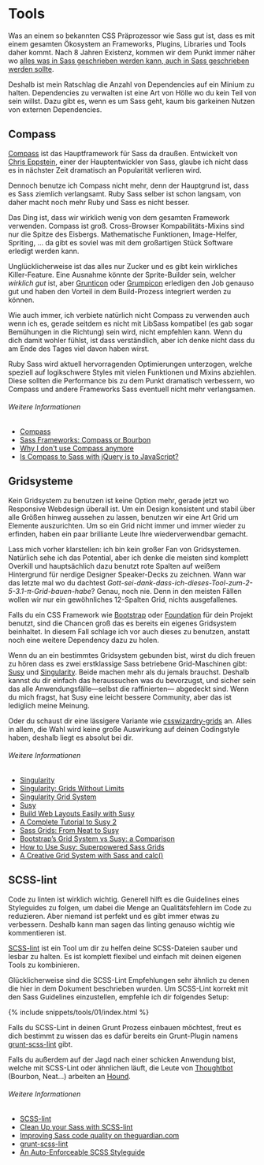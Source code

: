 
# Tools

Was an einem so bekannten CSS Präprozessor wie Sass gut ist, dass es mit einem gesamten Ökosystem an Frameworks, Plugins, Libraries und Tools daher kommt. Nach 8 Jahren Existenz, kommen wir dem Punkt immer näher wo [alles was in Sass geschrieben werden kann, auch in Sass geschrieben werden sollte](http://hugogiraudel.com/2014/10/27/rethinking-atwoods-law/).

Deshalb ist mein Ratschlag die Anzahl von Dependencies auf ein Minium zu halten. Dependencies zu verwalten ist eine Art von Hölle wo du kein Teil von sein willst. Dazu gibt es, wenn es um Sass geht, kaum bis garkeinen Nutzen von externen Dependencies.

## Compass

[Compass](http://compass-style.org/) ist das Hauptframework für Sass da draußen. Entwickelt von [Chris Eppstein](https://twitter.com/chriseppstein), einer der Hauptentwickler von Sass, glaube ich nicht dass es in nächster Zeit dramatisch an Popularität verlieren wird.

Dennoch benutze ich Compass nicht mehr, denn der Hauptgrund ist, dass es Sass ziemlich verlangsamt. Ruby Sass selber ist schon langsam, von daher macht noch mehr Ruby und Sass es nicht besser.

Das Ding ist, dass wir wirklich wenig von dem gesamten Framework verwenden. Compass ist groß. Cross-Browser Kompabilitäts-Mixins sind nur die Spitze des Eisbergs. Mathematische Funktionen, Image-Helfer, Spriting, ... da gibt es soviel was mit dem großartigen Stück Software erledigt werden kann.

Unglücklicherweise ist das alles nur Zucker und es gibt kein wirkliches Killer-Feature. Eine Ausnahme könnte der Sprite-Builder sein, welcher *wirklich gut* ist, aber [Grunticon](https://github.com/filamentgroup/grunticon) oder [Grumpicon](http://grumpicon.com/) erledigen den Job genauso gut und haben den Vorteil in dem Build-Prozess integriert werden zu können.

Wie auch immer, ich verbiete natürlich nicht Compass zu verwenden auch wenn ich es, gerade seitdem es nicht mit LibSass kompatibel (es gab sogar Bemühungen in die Richtung) sein wird, nicht empfehlen kann. Wenn du dich damit wohler fühlst, ist dass verständlich, aber ich denke nicht dass du am Ende des Tages viel davon haben wirst.

<div class="note">
  <p>Ruby Sass wird aktuell hervorragenden Optimierungen unterzogen, welche speziell auf logikschwere Styles mit vielen Funktionen und Mixins abziehlen. Diese sollten die Performance bis zu dem Punkt dramatisch verbessern, wo Compass und andere Frameworks Sass eventuell nicht mehr verlangsamen.</p>
</div>

###### Weitere Informationen

* [Compass](http://compass-style.org/)
* [Sass Frameworks: Compass or Bourbon](http://www.sitepoint.com/compass-or-bourbon-sass-frameworks/)
* [Why I don't use Compass anymore](http://www.sitepoint.com/dont-use-compass-anymore/)
* [Is Compass to Sass with jQuery is to JavaScript?](http://www.sitepoint.com/compass-sass-jquery-javascript/)

## Gridsysteme

Kein Gridsystem zu benutzen ist keine Option mehr, gerade jetzt wo Responsive Webdesign überall ist. Um ein Design konsistent und stabil über alle Größen hinweg aussehen zu lassen, benutzen wir eine Art Grid um Elemente auszurichten. Um so ein Grid nicht immer und immer wieder zu erfinden, haben ein paar brilliante Leute Ihre wiederverwendbar gemacht.

Lass mich vorher klarstellen: ich bin kein großer Fan von Gridsystemen. Natürlich sehe ich das Potential, aber ich denke die meisten sind komplett Overkill und hauptsächlich dazu benutzt rote Spalten auf weißem Hintergrund für nerdige Designer Speaker-Decks zu zeichnen. Wann war das letzte mal wo du dachtest *Gott-sei-dank-dass-ich-dieses-Tool-zum-2-5-3.1-π-Grid-bauen-habe*? Genau, noch nie. Denn in den meisten Fällen wollen wir nur ein gewöhnliches 12-Spalten Grid, nichts ausgefallenes.

Falls du ein CSS Framework wie [Bootstrap](http://getbootstrap.com/) oder [Foundation](http://foundation.zurb.com/) für dein Projekt benutzt, sind die Chancen groß das es bereits ein eigenes Gridsystem beinhaltet. In diesem Fall schlage ich vor auch dieses zu benutzen, anstatt noch eine weitere Dependency dazu zu holen.

Wenn du an ein bestimmtes Gridsystem gebunden bist, wirst du dich freuen zu hören dass es zwei erstklassige Sass betriebene Grid-Maschinen gibt: [Susy](http://susy.oddbird.net/) und [Singularity](http://singularity.gs/). Beide machen mehr als du jemals brauchst. Deshalb kannst du dir einfach das heraussuchen was du bevorzugst, und sicher sein das alle Anwendungsfälle&mdash;selbst die raffinierten&mdash; abgedeckt sind. Wenn du mich fragst, hat Susy eine leicht bessere Community, aber das ist lediglich meine Meinung.

Oder du schaust dir eine lässigere Variante wie [csswizardry-grids](https://github.com/csswizardry/csswizardry-grids) an. Alles in allem, die Wahl wird keine große Auswirkung auf deinen Codingstyle haben, deshalb liegt es absolut bei dir.

###### Weitere Informationen

* [Singularity](http://singularity.gs/)
* [Singularity: Grids Without Limits](http://fourword.fourkitchens.com/article/singularity-grids-without-limits)
* [Singularity Grid System](http://www.mediacurrent.com/blog/singularity-grid-system)
* [Susy](http://susy.oddbird.net/)
* [Build Web Layouts Easily with Susy](http://css-tricks.com/build-web-layouts-easily-susy/)
* [A Complete Tutorial to Susy 2](http://www.zell-weekeat.com/susy2-tutorial/)
* [Sass Grids: From Neat to Susy](http://www.sitepoint.com/sass-grids-neat-susy/)
* [Bootstrap’s Grid System vs Susy: a Comparison](http://www.sitepoint.com/bootstraps-grid-system-vs-susy-comparison/)
* [How to Use Susy: Superpowered Sass Grids](http://webdesign.tutsplus.com/tutorials/how-to-use-susy-superpowered-sass-grids--cms-22744)
* [A Creative Grid System with Sass and calc()](http://www.sitepoint.com/creative-grid-system-sass-calc/)

## SCSS-lint

Code zu linten ist wirklich wichtig. Generell hilft es die Guidelines eines Styleguides zu folgen, um dabei die Menge an Qualitätsfehlern im Code zu reduzieren. Aber niemand ist perfekt und es gibt immer etwas zu verbessern. Deshalb kann man sagen das linting genauso wichtig wie kommentieren ist.

[SCSS-lint](https://github.com/causes/scss-lint) ist ein Tool um dir zu helfen deine SCSS-Dateien sauber und lesbar zu halten. Es ist komplett flexibel und einfach mit deinen eigenen Tools zu kombinieren.

Glücklicherweise sind die SCSS-Lint Empfehlungen sehr ähnlich zu denen die hier in dem Dokument beschrieben wurden. Um SCSS-Lint korrekt mit den Sass Guidelines einzustellen, empfehle ich dir folgendes Setup:

{% include snippets/tools/01/index.html %}

<div class="note">
  <p>Falls du SCSS-Lint in deinen Grunt Prozess einbauen möchtest, freut es dich bestimmt zu wissen das es dafür bereits ein Grunt-Plugin namens <a href="https://github.com/ahmednuaman/grunt-scss-lint">grunt-scss-lint</a> gibt.</p>
  <p>Falls du außerdem auf der Jagd nach einer schicken Anwendung bist, welche mit SCSS-Lint oder ähnlichen läuft, die Leute von <a href="http://thoughtbot.com/">Thoughtbot</a> (Bourbon, Neat...) arbeiten an <a href="https://houndci.com/">Hound</a>.</p>
</div>

###### Weitere Informationen

* [SCSS-lint](https://github.com/causes/scss-lint)
* [Clean Up your Sass with SCSS-lint](http://blog.martinhujer.cz/clean-up-your-sass-with-scss-lint/)
* [Improving Sass code quality on theguardian.com](http://www.theguardian.com/info/developer-blog/2014/may/13/improving-sass-code-quality-on-theguardiancom)
* [grunt-scss-lint](https://github.com/ahmednuaman/grunt-scss-lint)
* [An Auto-Enforceable SCSS Styleguide](http://davidtheclark.com/scss-lint-styleguide/)
